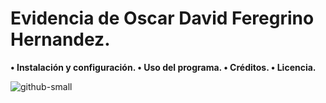 # Evidencia de Oscar David Feregrino Hernandez.
**• Instalación y configuración.
• Uso del programa.
• Créditos.
• Licencia.**

![github-small](https://www.fimpes.org.mx/images/universidades/tecmil.jpg)
